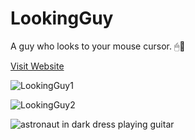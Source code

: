 # LookingGuy
A guy who looks to your mouse cursor. 🖱👀

[Visit Website](https://looking-guy.netlify.app/)


![LookingGuy1](https://github.com/mitinull/LookingGuy/assets/80200060/ff400751-999d-4085-b738-ad84e2d361b8)

![LookingGuy2](https://github.com/mitinull/LookingGuy/assets/80200060/2382f3a3-770a-47a0-9f92-7b2f46000827)

![astronaut in dark dress playing guitar](https://github.com/mitinull/LookingGuy/assets/80200060/a5ace7c7-6dc5-4727-9c36-c2adb9307081)
